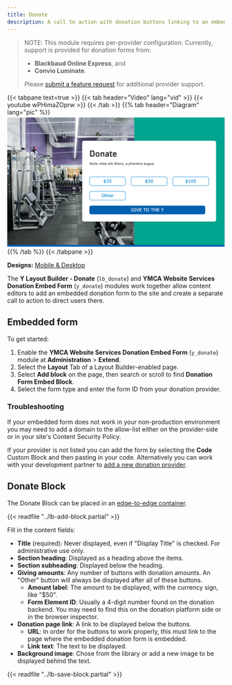 ```yaml
---
title: Donate
description: A call to action with donation buttons linking to an embedded form.
---
```


> NOTE: This module requires per-provider configuration. Currently, support is provided for donation forms from:
> - **Blackbaud Online Express**, and
> - **Convio Luminate**.
>
> Please [submit a feature request](/roadmap) for additional provider support.

{{< tabpane text=true >}}
  {{< tab header="Video" lang="vid" >}}
    {{< youtube wPHimaZOprw >}}
  {{< /tab >}}
  {{% tab header="Diagram" lang="pic" %}}
![A screenshot of the Donate block.](lb-donate--block.png)
  {{% /tab %}}
{{< /tabpane >}}

**Designs:** [Mobile & Desktop](<../../../../../../assets/img/designs/lb-ui-kit/Donate.jpg>)

The **Y Layout Builder - Donate** (`lb_donate`) and **YMCA Website Services Donation Embed Form** (`y_donate`) modules work together allow content editors to add an embedded donation form to the site and create a separate call to action to direct users there.

## Embedded form

To get started:

1. Enable the **YMCA Website Services Donation Embed Form** (`y_donate`) module at **Administration** > **Extend**.
2. Select the **Layout** Tab of a Layout Builder-enabled page.
3. Select **Add block** on the page, then search or scroll to find **Donation Form Embed Block**.
4. Select the form type and enter the form ID from your donation provider.

### Troubleshooting

If your embedded form does not work in your non-production environment you may need to add a domain to the allow-list either on the provider-side or in your site's Content Security Policy.

If your provider is not listed you can add the form by selecting the **Code** Custom Block and then pasting in your code. Alternatively you can work with your development partner to [add a new donation provider](https://git.drupalcode.org/project/y_donate#information-for-developers).

## Donate Block

The Donate Block can be placed in an [edge-to-edge container](../advanced-options#layout-styles).

{{< readfile "../lb-add-block.partial" >}}

Fill in the content fields:

- **Title** (required): Never displayed, even if "Display Title" is checked. For administrative use only.
- **Section heading**: Displayed as a heading above the items.
- **Section subheading**: Displayed below the heading.
- **Giving amounts**: Any number of buttons with donation amounts. An "Other" button will always be displayed after all of these buttons.
  - **Amount label**: The amount to be displayed, with the currency sign, like "$50".
  - **Form Element ID**: Usually a 4-digit number found on the donation backend. You may need to find this on the donation platform side or in the browser inspector.
- **Donation page link**: A link to be displayed below the buttons.
  - **URL**: In order for the buttons to work properly, this must link to the page where the embedded donation form is embedded.
  - **Link text**: The text to be displayed.
- **Background image**: Chose from the library or add a new image to be displayed behind the text.

{{< readfile "../lb-save-block.partial" >}}
